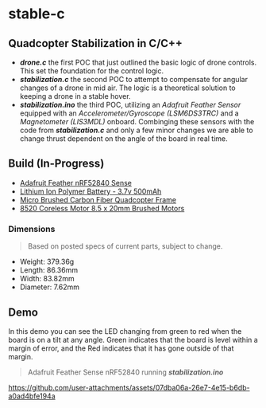# stable-c
## Quadcopter Stabilization in C/C++

- ***drone.c*** the first POC that just outlined the basic logic of drone controls. This set the foundation for the control logic.
- ***stabilization.c*** the second POC to attempt to compensate for angular changes of a drone in mid air. The logic is a theoretical solution to keeping a drone in a stable hover.
- ***stabilization.ino*** the third POC, utilizing an *Adafruit Feather Sensor* equipped with an *Accelerometer/Gyroscope (LSM6DS3TRC)* and a *Magnetometer (LIS3MDL)* onboard. Combinging these sensors with the code from ***stabilization.c*** and only a few minor changes we are able to change thrust dependent on the angle of the board in real time.

## Build (In-Progress)

- [Adafruit Feather nRF52840 Sense](https://www.adafruit.com/product/4516)
- [Lithium Ion Polymer Battery - 3.7v 500mAh](https://www.adafruit.com/product/1578)
- [Micro Brushed Carbon Fiber Quadcopter Frame](https://amzn.to/3PyRgQF)
- [8520 Coreless Motor 8.5 x 20mm Brushed Motors](https://amzn.to/3CjinvX)

### Dimensions
> Based on posted specs of current parts, subject to change.
- Weight: 379.36g
- Length: 86.36mm
- Width: 83.82mm
- Diameter: 7.62mm

## Demo
In this demo you can see the LED changing from green to red when the board is on a tilt at any angle. Green indicates that the board is level within a margin of error, and the Red indicates that it has gone outside of that margin.
> Adafruit Feather Sense nRF52840 running ***stabilization.ino***

https://github.com/user-attachments/assets/07dba06a-26e7-4e15-b6db-a0ad4bfe194a
